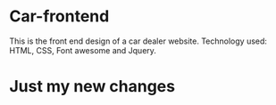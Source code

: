# Car-frontend
This is the front end design of a car dealer website.
Technology used: HTML, CSS, Font awesome and Jquery.

# Just my new  changes


